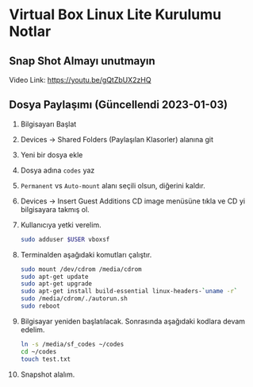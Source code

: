 # Virtual Box Linux Lite Kurulumu Notlar

## Snap Shot Almayı unutmayın

Video Link: <https://youtu.be/gQtZbUX2zHQ>

## Dosya Paylaşımı (Güncellendi 2023-01-03)

1. Bilgisayarı Başlat
2. Devices -> Shared Folders (Paylaşılan Klasorler) alanına git
3. Yeni bir dosya ekle
4. Dosya adına `codes` yaz
5. `Permanent` vs `Auto-mount` alanı seçili olsun, diğerini kaldır.
6. Devices -> Insert Guest Additions CD image menüsüne tıkla ve CD yi bilgisayara takmış ol.
7. Kullanıcıya yetki verelim.

    ```bash
    sudo adduser $USER vboxsf
    ```

8. Terminalden aşağıdaki komutları çalıştır.

    ```bash
    sudo mount /dev/cdrom /media/cdrom
    sudo apt-get update
    sudo apt-get upgrade
    sudo apt-get install build-essential linux-headers-`uname -r`
    sudo /media/cdrom/./autorun.sh
    sudo reboot
    ```

9. Bilgisayar yeniden başlatılacak. Sonrasında aşağıdaki kodlara devam edelim. 

    ```bash
    ln -s /media/sf_codes ~/codes
    cd ~/codes
    touch test.txt
    ```

10. Snapshot alalım.
